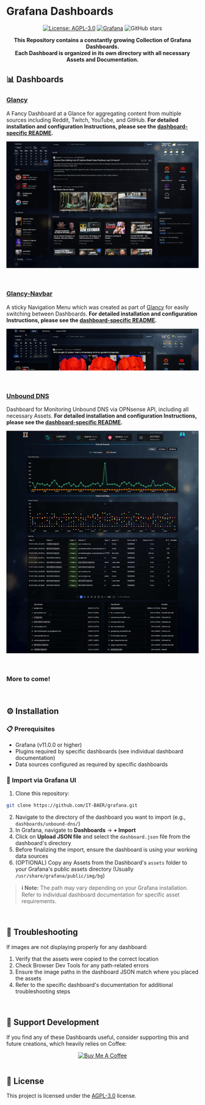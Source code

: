 # Grafana Dashboards

<div align="center">

[![License: AGPL-3.0](https://img.shields.io/badge/License-AGPL%20v3-blue.svg)](https://www.gnu.org/licenses/agpl-3.0)
[![Grafana](https://img.shields.io/badge/Grafana-Dashboards-orange.svg)](https://grafana.com/)
![GitHub stars](https://img.shields.io/github/stars/it-baer/grafana?style=social)

**This Repository contains a constantly growing Collection of Grafana Dashboards.
<br>
Each Dashboard is organized in its own directory with all necessary Assets and Documentation.**
</div>

## 📊 Dashboards

### [Glancy](dashboards/glancy-navbar/)
A Fancy Dashboard at a Glance for aggregating content from multiple sources including Reddit, Twitch, YouTube, and GitHub.
**For detailed installation and configuration Instructions, please see the [dashboard-specific README](dashboards/glancy/README.md).**

![Dashboard-Glancy](screenshots/glancy-dashboard.jpeg)

<br>

### [Glancy-Navbar](dashboards/glancy/)
A sticky Navigation Menu which was created as part of [Glancy](dashboards/glancy/) for easily switching between Dashboards.
**For detailed installation and configuration Instructions, please see the [dashboard-specific README](dashboards/glancy-navbar/README.md).**

![Glancy-Navbar](screenshots/glancy-navbar-demo.gif)

<br>

### [Unbound DNS](dashboards/unbound-dns/)
Dashboard for Monitoring Unbound DNS via OPNsense API, including all necessary Assets. 
**For detailed installation and configuration Instructions, please see the [dashboard-specific README](dashboards/unbound-dns/README.md).**

![Dashboard-Unbound-DNS](screenshots/unbound-dns.jpeg)

<br>

### More to come!

<br>

## ⚙️ Installation

### 📋 Prerequisites

- Grafana (v11.0.0 or higher)
- Plugins required by specific dashboards (see individual dashboard documentation)
- Data sources configured as required by specific dashboards

### 🔽 Import via Grafana UI

1. Clone this repository:

```bash
git clone https://github.com/IT-BAER/grafana.git
```

2. Navigate to the directory of the dashboard you want to import (e.g., `dashboards/unbound-dns/`)
3. In Grafana, navigate to **Dashboards** → **+ Import**
4. Click on **Upload JSON file** and select the `dashboard.json` file from the dashboard's directory
5. Before finalizing the import, ensure the dashboard is using your working data sources
6. (OPTIONAL) Copy any Assets from the Dashboard's `assets` folder to your Grafana's public assets directory (Usually ```/usr/share/grafana/public/img/bg```)

> **ℹ️ Note:** The path may vary depending on your Grafana installation. Refer to individual dashboard documentation for specific asset requirements.

<br>

## 🚨 Troubleshooting

If images are not displaying properly for any dashboard:

1. Verify that the assets were copied to the correct location
2. Check Browser Dev Tools for any path-related errors
3. Ensure the image paths in the dashboard JSON match where you placed the assets
4. Refer to the specific dashboard's documentation for additional troubleshooting steps

<br>

## 💜 Support Development

If you find any of these Dashboards useful, consider supporting this and future creations, which heavily relies on Coffee:

<div align="center">
<a href="https://www.buymeacoffee.com/itbaer" target="_blank"><img src="https://github.com/user-attachments/assets/64107f03-ba5b-473e-b8ad-f3696fe06002" alt="Buy Me A Coffee" style="height: 60px !important;max-width: 217px !important;" ></a>
</div>

<br>

## 📄 License

This project is licensed under the [AGPL-3.0](LICENSE) license.

